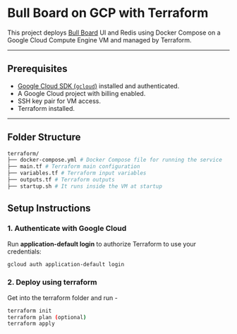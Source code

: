 # Bull Board on GCP with Terraform

This project deploys [Bull Board](https://github.com/felixmosh/bull-board) UI and Redis using Docker Compose on a Google Cloud Compute Engine VM and
managed by Terraform.

---

## Prerequisites

- [Google Cloud SDK (`gcloud`)](https://cloud.google.com/sdk/docs/install) installed and authenticated.
- A Google Cloud project with billing enabled.
- SSH key pair for VM access.
- Terraform installed.

---

## Folder Structure

```bash
terraform/
├── docker-compose.yml # Docker Compose file for running the service 
├── main.tf # Terraform main configuration
├── variables.tf # Terraform input variables
├── outputs.tf # Terraform outputs
├── startup.sh # It runs inside the VM at startup
```

## Setup Instructions

### 1. Authenticate with Google Cloud

Run **application-default login** to authorize Terraform to use your credentials:

```bash
gcloud auth application-default login 
```

### 2. Deploy using terraform

Get into the terraform folder and run -

```bash
terraform init
terraform plan (optional)
terraform apply
```